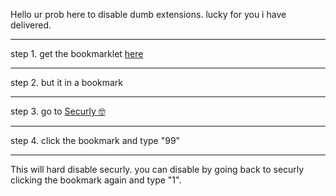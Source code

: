 Hello ur prob here to disable dumb extensions. lucky for you i have delivered. 

<hr>

step 1. get the bookmarklet [here](https://github.com/zek-c/extension-v11-kill)

<hr>

step 2. but it in a bookmark

<hr>

step 3. go to [Securly 🤓](https://securly.com)

<hr>

step 4. click the bookmark and type "99"

<hr>

This will hard disable securly. you can disable by going back to securly clicking the bookmark again and type "1".
